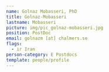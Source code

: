 ```yaml
---
name: Golnaz Mobasseri, PhD
title: Golnaz-Mobasseri
lastname: Mobasseri
picture: img/pic_golnaz-mobasseri.jpg
position: PostDoc
email: golnazm [at] chalmers.se
flags:
  - ir Iran
person-category: E Postdocs
template: people/profile
---
```

